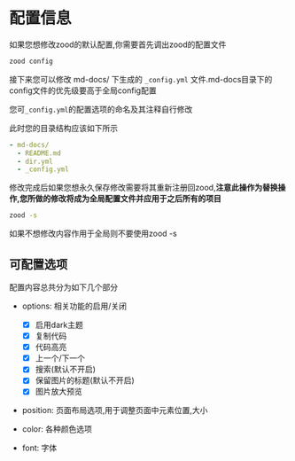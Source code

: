# 配置信息

如果您想修改zood的默认配置,你需要首先调出zood的配置文件

```bash
zood config
```

接下来您可以修改 md-docs/ 下生成的 `_config.yml` 文件.md-docs目录下的config文件的优先级要高于全局config配置

您可`_config.yml`的配置选项的命名及其注释自行修改

此时您的目录结构应该如下所示

```yaml
- md-docs/
  - README.md
  - dir.yml
  - _config.yml
```

修改完成后如果您想永久保存修改需要将其重新注册回zood,**注意此操作为替换操作,您所做的修改将成为全局配置文件并应用于之后所有的项目**

```bash
zood -s
```

如果不想修改内容作用于全局则不要使用zood -s

## 可配置选项

配置内容总共分为如下几个部分

- options: 相关功能的启用/关闭

  - [x] 启用dark主题
  - [x] 复制代码
  - [x] 代码高亮
  - [x] 上一个/下一个
  - [x] 搜索(默认不开启)
  - [x] 保留图片的标题(默认不开启)
  - [x] 图片放大预览

- position: 页面布局选项,用于调整页面中元素位置,大小
- color: 各种颜色选项
- font: 字体

